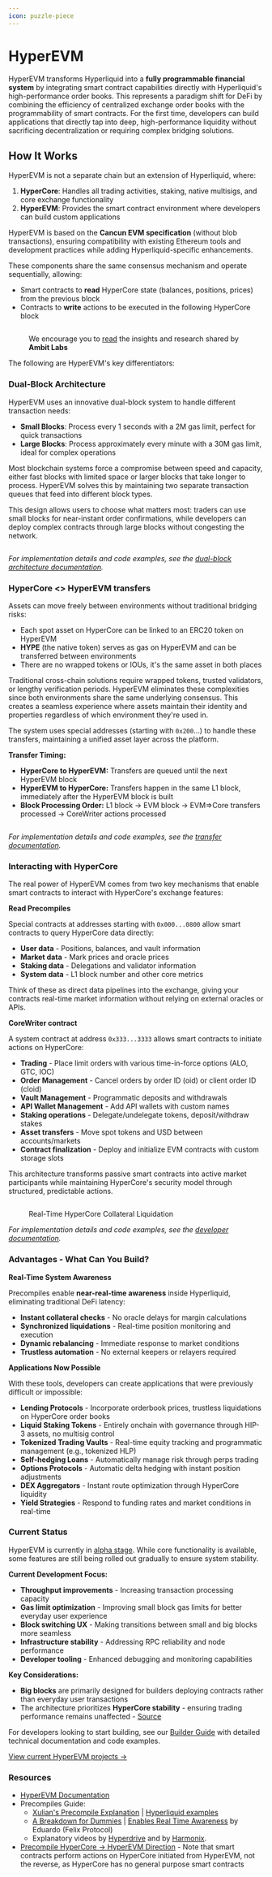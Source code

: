 ```yaml
---
icon: puzzle-piece
---
```


# HyperEVM

HyperEVM transforms Hyperliquid into a **fully programmable financial system** by integrating smart contract capabilities directly with Hyperliquid's high-performance order books. This represents a paradigm shift for DeFi by combining the efficiency of centralized exchange order books with the programmability of smart contracts. For the first time, developers can build applications that directly tap into deep, high-performance liquidity without sacrificing decentralization or requiring complex bridging solutions.

## How It Works

HyperEVM is not a separate chain but an extension of Hyperliquid, where:

1. **HyperCore**: Handles all trading activities, staking, native multisigs, and core exchange functionality
2. **HyperEVM**: Provides the smart contract environment where developers can build custom applications

HyperEVM is based on the **Cancun EVM specification** (without blob transactions), ensuring compatibility with existing Ethereum tools and development practices while adding Hyperliquid-specific enhancements.

These components share the same consensus mechanism and operate sequentially, allowing:

* Smart contracts to **read** HyperCore state (balances, positions, prices) from the previous block
* Contracts to **write** actions to be executed in the following HyperCore block

<figure><img src="../.gitbook/assets/image (15).png" alt=""><figcaption><p>We encourage you to <a href="https://medium.com/@ambitlabs/the-not-so-definitive-guide-to-hyperliquid-precompiles-f0b6025bb4a3">read</a> the insights and research shared by <strong>Ambit Labs</strong></p></figcaption></figure>

The following are HyperEVM's key differentiators:

### Dual-Block Architecture

HyperEVM uses an innovative dual-block system to handle different transaction needs:

* **Small Blocks**: Process every 1 seconds with a 2M gas limit, perfect for quick transactions
* **Large Blocks**: Process approximately every minute with a 30M gas limit, ideal for complex operations

Most blockchain systems force a compromise between speed and capacity, either fast blocks with limited space or larger blocks that take longer to process. HyperEVM solves this by maintaining two separate transaction queues that feed into different block types.

This design allows users to choose what matters most: traders can use small blocks for near-instant order confirmations, while developers can deploy complex contracts through large blocks without congesting the network.

<figure><img src="../.gitbook/assets/Interaction_v1 (1).png" alt=""><figcaption></figcaption></figure>

_For implementation details and code examples, see the_ [_dual-block architecture documentation_](https://hyperliquid.gitbook.io/hyperliquid-docs/for-developers/hyperevm/dual-block-architecture)_._

### HyperCore <> HyperEVM transfers

Assets can move freely between environments without traditional bridging risks:

* Each spot asset on HyperCore can be linked to an ERC20 token on HyperEVM
* **HYPE** (the native token) serves as gas on HyperEVM and can be transferred between environments
* There are no wrapped tokens or IOUs, it's the same asset in both places

Traditional cross-chain solutions require wrapped tokens, trusted validators, or lengthy verification periods. HyperEVM eliminates these complexities since both environments share the same underlying consensus. This creates a seamless experience where assets maintain their identity and properties regardless of which environment they're used in.

The system uses special addresses (starting with `0x200`...) to handle these transfers, maintaining a unified asset layer across the platform.

**Transfer Timing:**

* **HyperCore to HyperEVM:** Transfers are queued until the next HyperEVM block
* **HyperEVM to HyperCore:** Transfers happen in the same L1 block, immediately after the HyperEVM block is built
* **Block Processing Order:** L1 block → EVM block → EVM=>Core transfers processed → CoreWriter actions processed

<figure><img src="../.gitbook/assets/Transfer_v1.png" alt=""><figcaption></figcaption></figure>

_For implementation details and code examples, see the_ [_transfer documentation_](https://hyperliquid.gitbook.io/hyperliquid-docs/for-developers/hyperevm/hypercore-less-than-greater-than-hyperevm-transfers)_._

### Interacting with HyperCore

The real power of HyperEVM comes from two key mechanisms that enable smart contracts to interact with HyperCore's exchange features:

**Read Precompiles**

Special contracts at addresses starting with `0x000...0800` allow smart contracts to query HyperCore data directly:

* **User data** - Positions, balances, and vault information
* **Market data** - Mark prices and oracle prices
* **Staking data** - Delegations and validator information
* **System data** - L1 block number and other core metrics

Think of these as direct data pipelines into the exchange, giving your contracts real-time market information without relying on external oracles or APIs.

**CoreWriter contract**

A system contract at address `0x333...3333` allows smart contracts to initiate actions on HyperCore:

* **Trading** - Place limit orders with various time-in-force options (ALO, GTC, IOC)
* **Order Management** - Cancel orders by order ID (oid) or client order ID (cloid)
* **Vault Management** - Programmatic deposits and withdrawals
* **API Wallet Management** - Add API wallets with custom names
* **Staking operations** - Delegate/undelegate tokens, deposit/withdraw stakes
* **Asset transfers** - Move spot tokens and USD between accounts/markets
* **Contract finalization** - Deploy and initialize EVM contracts with custom storage slots

This architecture transforms passive smart contracts into active market participants while maintaining HyperCore's security model through structured, predictable actions.&#x20;

<figure><img src="../.gitbook/assets/Precompile_v1 (2).png" alt=""><figcaption><p>Real-Time HyperCore Collateral Liquidation</p></figcaption></figure>

_For implementation details and code examples, see the_ [_developer documentation_](https://hyperliquid.gitbook.io/hyperliquid-docs/for-developers/hyperevm/interacting-with-hypercore)_._

### Advantages - What Can You Build?

**Real-Time System Awareness**

Precompiles enable **near-real-time awareness** inside Hyperliquid, eliminating traditional DeFi latency:

* **Instant collateral checks** - No oracle delays for margin calculations
* **Synchronized liquidations** - Real-time position monitoring and execution
* **Dynamic rebalancing** - Immediate response to market conditions
* **Trustless automation** - No external keepers or relayers required

**Applications Now Possible**

With these tools, developers can create applications that were previously difficult or impossible:

* **Lending Protocols** - Incorporate orderbook prices, trustless liquidations on HyperCore order books
* **Liquid Staking Tokens** - Entirely onchain with governance through HIP-3 assets, no multisig control
* **Tokenized Trading Vaults** - Real-time equity tracking and programmatic management (e.g., tokenized HLP)
* **Self-hedging Loans** - Automatically manage risk through perps trading
* **Options Protocols** - Automatic delta hedging with instant position adjustments
* **DEX Aggregators** - Instant route optimization through HyperCore liquidity
* **Yield Strategies** - Respond to funding rates and market conditions in real-time

### Current Status

HyperEVM is currently in [alpha stage](../introduction/roadmap/#hyperevm). While core functionality is available, some features are still being rolled out gradually to ensure system stability.

**Current Development Focus:**

* **Throughput improvements** - Increasing transaction processing capacity
* **Gas limit optimization** - Improving small block gas limits for better everyday user experience
* **Block switching UX** - Making transitions between small and big blocks more seamless
* **Infrastructure stability** - Addressing RPC reliability and node performance
* **Developer tooling** - Enhanced debugging and monitoring capabilities

**Key Considerations:**

* **Big blocks** are primarily designed for builders deploying contracts rather than everyday user transactions
* The architecture prioritizes **HyperCore stability** - ensuring trading performance remains unaffected - [Source](https://x.com/xulian_hl/status/1938276997739995543)

For developers looking to start building, see our [Builder Guide](../guide/builder-guide/hyperevm/) with detailed technical documentation and code examples.

[View current HyperEVM projects →](../ecosystem/projects/hyperevm/)

### Resources

* [HyperEVM Documentation](https://hyperliquid.gitbook.io/hyperliquid-docs/hyperevm)
* Precompiles Guide:
  * [Xulian's Precompile Explanation](https://x.com/xulian_hl/status/1919617689124794692) | [Hyperliquid examples](https://x.com/HyperliquidX/status/1947178777244803543)
  * [A Breakdown for Dummies](https://x.com/emaverick90/status/1919727174426284488) | [Enables Real Time Awareness](https://x.com/emaverick90/status/1924805040121815399) by Eduardo (Felix Protocol)
  * Explanatory videos by [Hyperdrive](https://x.com/hyperdrivedefi/status/1926820809659515225) and by [Harmonix](https://x.com/harmonixintern/status/1941425571088781752).
* [Precompile HyperCore → HyperEVM Direction](https://x.com/xulian_hl/status/1916711761769804169) - Note that smart contracts perform actions on HyperCore initiated from HyperEVM, not the reverse, as HyperCore has no general purpose smart contracts
